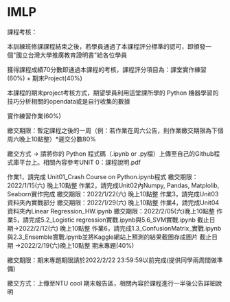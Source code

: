 # IMLP
 
 課程考核：

本訓練班修課課程結束之後，若學員通過了本課程評分標準的認可，即頒發一個"國立台灣大學推廣教育證明書"給各位學員

獲得課程成績70分數即通過本課程的考核，課程評分項目為：課堂實作練習(60%) + 期末Project(40%)

本課程的期末project考核方式，期望學員利用這堂課所學的 Python 機器學習的技巧分析相關的opendata或是自行收集的數據

實作練習作業(60%)

繳交期限：暫定課程之後的一周（例：若作業在周六公告，則作業繳交期限為下個周六晚上10點整）*遲交分數80% 

繳交方式 -> 請將你的 Python 程式碼（.ipynb or .py檔）上傳至自己的Github程式庫平台上。相關內容參考UNIT 0：課程說明.pdf

作業1，請完成 Unit01_Crash Course on Python.ipynb程式
繳交期限：2022/1/15(六) 晚上10點整
作業2，請完成Unit02內Numpy, Pandas, Matplolib, Seaborn實作完成
繳交期限：2022/1/22(六) 晚上10點整
作業3，請完成Unit03資料夾內實戰部分
繳交期限：2022/1/29(六) 晚上10點整
作業4，請完成Unit04資料夾內Linear Regression_HW.ipynb
繳交期限：2022/2/05(六)晚上10點整
作業5，請完成5.2_Logistic regression實戰.ipynb與5.6_SVM實戰.ipynb
截止日期->2022/2/12(六) 晚上10點整
作業6，請完成1.3_ConfusionMatrix_實戰.ipynb與2.3_Ensemble實戰.ipynb並將Kaggle網站上預測的結果截圖存成圖片
截止日期 ->2022/2/19(六)晚上10點整
期末專題(40%)

繳交期限：期末專題期限請於2022/2/22 23:59:59以前完成(提供同學兩周間做準備)

繳交方式：上傳至NTU cool 期末報告區，相關內容於課程進行一半後公告詳細說明
